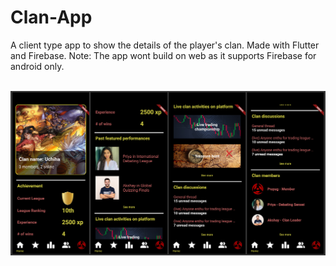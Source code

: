 # Clan-App

A client type app to show the details of the player's clan. Made with Flutter and Firebase. Note: The app wont build on web as it supports Firebase for android only.

<br>
<img src="https://github.com/Prayag-X/Clan-App/blob/main/App%20Design.png" width="900px">
